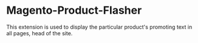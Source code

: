 # Magento-Product-Flasher
This extension is used to display the particular product's promoting text in all pages, head of the site.
